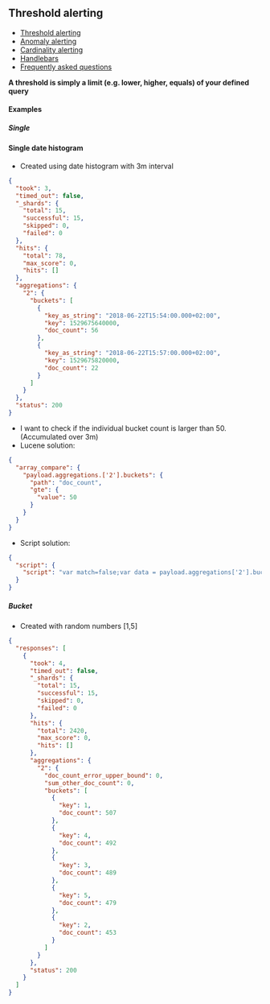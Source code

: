## Threshold alerting

- [Threshold alerting](threshold_alert.md)
- [Anomaly alerting](anomaly_alert.md)
- [Cardinality alerting](cardinality_alert.md)
- [Handlebars](handlebars.md)
- [Frequently asked questions](FAQ.md)


**A threshold is simply a limit (e.g. lower, higher, equals) of your defined query**

#### Examples

##### Single


#### Single date histogram

- Created using date histogram with 3m interval

```json
{
  "took": 3,
  "timed_out": false,
  "_shards": {
    "total": 15,
    "successful": 15,
    "skipped": 0,
    "failed": 0
  },
  "hits": {
    "total": 78,
    "max_score": 0,
    "hits": []
  },
  "aggregations": {
    "2": {
      "buckets": [
        {
          "key_as_string": "2018-06-22T15:54:00.000+02:00",
          "key": 1529675640000,
          "doc_count": 56
        },
        {
          "key_as_string": "2018-06-22T15:57:00.000+02:00",
          "key": 1529675820000,
          "doc_count": 22
        }
      ]
    }
  },
  "status": 200
}

```
- I want to check if the individual bucket count is larger than 50. (Accumulated over 3m)
- Lucene solution:

```json
{
  "array_compare": {
    "payload.aggregations.['2'].buckets": {
      "path": "doc_count",
      "gte": {
        "value": 50
      }
    }
  }
}

```

- Script solution:

```json
{
  "script": {
    "script": "var match=false;var data = payload.aggregations['2'].buckets; for (var i in data) { if(data[i].doc_count > 50){match = true;break;}}match;"
  }
}
```


##### Bucket
- Created with random numbers [1,5]

```json
{
  "responses": [
    {
      "took": 4,
      "timed_out": false,
      "_shards": {
        "total": 15,
        "successful": 15,
        "skipped": 0,
        "failed": 0
      },
      "hits": {
        "total": 2420,
        "max_score": 0,
        "hits": []
      },
      "aggregations": {
        "2": {
          "doc_count_error_upper_bound": 0,
          "sum_other_doc_count": 0,
          "buckets": [
            {
              "key": 1,
              "doc_count": 507
            },
            {
              "key": 4,
              "doc_count": 492
            },
            {
              "key": 3,
              "doc_count": 489
            },
            {
              "key": 5,
              "doc_count": 479
            },
            {
              "key": 2,
              "doc_count": 453
            }
          ]
        }
      },
      "status": 200
    }
  ]
}
```

